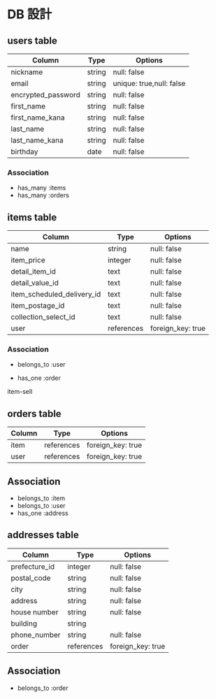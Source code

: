 # DB 設計

## users table

| Column               | Type   | Options                  |
| ---------------------| ------ | -------------------------|
| nickname             | string | null: false              |
| email                | string | unique: true,null: false |
| encrypted_password   | string | null: false              |
| first_name           | string | null: false              |
| first_name_kana      | string | null: false              |
| last_name            | string | null: false              |
| last_name_kana       | string | null: false              |
| birthday             | date   | null: false              |

### Association

* has_many :items
* has_many :orders



## items table

| Column                         | Type       | Options           |
|--------------------------------|------------|-------------------|
| name                           | string     | null: false       |
| item_price                     | integer    | null: false       |
| detail_item_id                 | text       | null: false       |
| detail_value_id                | text       | null: false       |
| item_scheduled_delivery_id     | text       | null: false       |
| item_postage_id                | text       | null: false       |
| collection_select_id           | text       | null: false       |
| user                           | references | foreign_key: true |

### Association

- belongs_to :user 
* has_one :order

item-sell                 

## orders table

| Column      | Type        | Options           |
|-------------|-------------|-------------------|
| item        | references  | foreign_key: true |
| user        | references  | foreign_key: true |

## Association

- belongs_to :item
- belongs_to :user
- has_one :address


## addresses table

| Column             | Type        | Options             |
|--------------------|-------------|---------------------|
| prefecture_id      | integer     | null: false         |
| postal_code        | string      | null: false         |
| city               | string      | null: false         |
| address            | string      | null: false         |
| house number       | string      | null: false         |
| building           | string      |                     |
| phone_number       | string      | null: false         |
| order              | references  | foreign_key: true   |

## Association

- belongs_to :order
